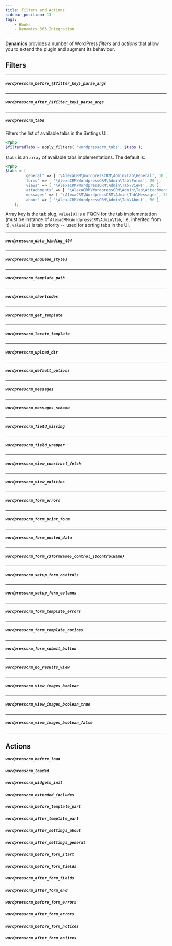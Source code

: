 ```yaml
---
title: Filters and Actions
sidebar_position: 13
tags:
    - Hooks
    - Dynamics 365 Integration
---
```


**Dynamics** provides a number of WordPress *filters* and *actions* that allow you to extend the plugin and augment its behaviour.

## Filters

---

##### `wordpresscrm_before_{$filter_key}_parse_args`

---

##### `wordpresscrm_after_{$filter_key}_parse_args`

---

##### `wordpresscrm_tabs`

Filters the list of available tabs in the Settings UI.

```php
<?php
$filteredTabs = apply_filters( 'wordpresscrm_tabs', $tabs );
```

`$tabs` is an `array` of available tabs implementations. The default is:

```php
<?php
$tabs = [
        'general' => [ '\AlexaCRM\WordpressCRM\Admin\Tab\General', 10 ],
        'forms' => [ '\AlexaCRM\WordpressCRM\Admin\Tab\Forms', 20 ],
        'views' => [ '\AlexaCRM\WordpressCRM\Admin\Tab\Views', 30 ],
        'attachments' => [ '\AlexaCRM\WordpressCRM\Admin\Tab\Attachments', 40 ],
        'messages' => [ '\AlexaCRM\WordpressCRM\Admin\Tab\Messages', 50 ],
        'about' => [ '\AlexaCRM\WordpressCRM\Admin\Tab\About', 60 ],
    ];
```

Array key is the tab slug, `value[0]` is a FQCN for the tab implementation (must be instance of `AlexaCRM\WordpressCRM\Admin\Tab`, i.e. inherited from it). `value[1]` is tab priority -- used for sorting tabs in the UI.

---

##### `wordpresscrm_data_binding_404`

---

##### `wordpresscrm_enqueue_styles`

---

##### `wordpresscrm_template_path`

---

##### `wordpresscrm_shortcodes`

---

##### `wordpresscrm_get_template`

---

##### `wordpresscrm_locate_template`

---

##### `wordpresscrm_upload_dir`

---

##### `wordpresscrm_default_options`

---

##### `wordpresscrm_messages`

---

##### `wordpresscrm_messages_schema`

---

##### `wordpresscrm_field_missing`

---

##### `wordpresscrm_field_wrapper`

---

##### `wordpresscrm_view_construct_fetch`

---

##### `wordpresscrm_view_entities`

---

##### `wordpresscrm_form_errors`

---

##### `wordpresscrm_form_print_form`

---

##### `wordpresscrm_form_posted_data`

---

##### `wordpresscrm_form_{$formName}_control_{$controlName}`

---

##### `wordpresscrm_setup_form_controls`

---

##### `wordpresscrm_setup_form_columns`

---

##### `wordpresscrm_form_template_errors`

---

##### `wordpresscrm_form_template_notices`

---

##### `wordpresscrm_form_submit_button`

---

##### `wordpresscrm_no_results_view`

---

##### `wordpresscrm_view_images_boolean`

---

##### `wordpresscrm_view_images_boolean_true`

---

##### `wordpresscrm_view_images_boolean_false`

---

## Actions

##### `wordpresscrm_before_load`

##### `wordpresscrm_loaded`

##### `wordpresscrm_widgets_init`

##### `wordpresscrm_extended_includes`

##### `wordpresscrm_before_template_part`

##### `wordpresscrm_after_template_part`

##### `wordpresscrm_after_settings_about`

##### `wordpresscrm_after_settings_general`

##### `wordpresscrm_before_form_start`

##### `wordpresscrm_before_form_fields`

##### `wordpresscrm_after_form_fields`

##### `wordpresscrm_after_form_end`

##### `wordpresscrm_before_form_errors`

##### `wordpresscrm_after_form_errors`

##### `wordpresscrm_before_form_notices`

##### `wordpresscrm_after_form_notices`
